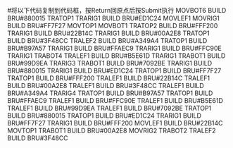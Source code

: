 #将以下代码复制到代码框，按Return回原点后按Submit执行
MOVBOT6
BUILD
BRU#880015
TRATOP1
TRARIG1
BUILD
BRU#ED1C24
MOVLEF1
MOVRIG1
BUILD
BRU#FF7F27
MOVTOP1
MOVBOT1
TRATOP2
BUILD
BRU#FFF200
TRARIG1
BUILD
BRU#22B14C
TRARIG1
BUILD
BRU#00A2E8
TRATOP1
BUILD
BRU#3F48CC
TRALEF2
BUILD
BRU#A349A4
TRATOP1
BUILD
BRU#B97A57
TRARIG1
BUILD
BRU#FFAEC9
TRARIG1
BUILD
BRU#FFC90E
TRARIG1
TRABOT4
TRALEF1
BUILD
BRU#B5E61D
TRARIG1
TRABOT1
BUILD
BRU#99D9EA
TRARIG3
TRABOT1
BUILD
BRU#7092BE
TRARIG1
BUILD
BRU#880015
TRARIG1
BUILD
BRU#ED1C24
TRATOP1
BUILD
BRU#FF7F27
TRATOP1
BUILD
BRU#FFF200
TRALEF1
BUILD
BRU#22B14C
TRALEF1
BUILD
BRU#00A2E8
TRALEF1
BUILD
BRU#3F48CC
TRALEF1
BUILD
BRU#A349A4
TRARIG4
TRATOP1
BUILD
BRU#B97A57
TRATOP1
BUILD
BRU#FFAEC9
TRALEF1
BUILD
BRU#FFC90E
TRALEF1
BUILD
BRU#B5E61D
TRALEF1
BUILD
BRU#99D9EA
TRALEF1
BUILD
BRU#7092BE
TRATOP1
BUILD
BRU#880015
TRATOP1
BUILD
BRU#ED1C24
TRARIG1
BUILD
BRU#FF7F27
TRARIG1
BUILD
BRU#FFF200
MOVLEF1
BUILD
BRU#22B14C
MOVTOP1
TRABOT1
BUILD
BRU#00A2E8
MOVRIG2
TRABOT2
TRALEF2
BUILD
BRU#3F48CC
